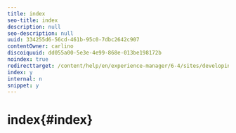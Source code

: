 ```yaml
---
title: index
seo-title: index
description: null
seo-description: null
uuid: 334255d6-56cd-461b-95c0-7dbc2642c907
contentOwner: carlino
discoiquuid: dd055a00-5e3e-4e99-868e-013be198172b
noindex: true
redirecttarget: /content/help/en/experience-manager/6-4/sites/developing/using/reference-materials
index: y
internal: n
snippet: y
---
```


# index{#index}

